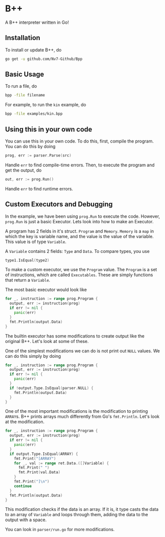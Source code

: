# B++
A B++ interpreter written in Go! 

## Installation
To install or update B++, do
```bash
go get -u github.com/Nv7-Github/Bpp
```

## Basic Usage
To run a file, do 
```bash
bpp -file filename
```
For example, to run the `kin` example, do 
```bash
bpp -file examples/kin.bpp
```

## Using this in your own code
You can use this in your own code. To do this, first, compile the program. You can do this by doing 
```go
prog, err := parser.Parse(src)
```
Handle `err` to find compile-time errors. Then, to execute the program and get the output, do 
```go
out, err := prog.Run()
```
Handle `err` to find runtime errors.

## Custom Executors and Debugging
In the example, we have been using `prog.Run` to execute the code. However, `prog.Run` is just a basic Executor. Lets look into how to make an Executor.

A program has 2 fields in it's struct. `Program` and `Memory`. `Memory` is a `map` in which the key is variable name, and the value is the value of the variable. This value is of type `Variable`.

A `Variable` contains 2 fields: `Type` and `Data`. To compare types, you use 
```go
type1.IsEqual(type2)
```

To make a custom executor, we use the `Program` value. The `Program` is a set of instructions, which are called `Executables`. These are simply functions that return a `Variable`.

The most basic executor would look like
```go
for _, instruction := range prog.Program {
  output, err := instruction(prog)
  if err != nil {
    panic(err)
  }
  fmt.Println(output.Data)
}
```

The builtin executor has some modifications to create output like the original B++. Let's look at some of these.

One of the simplest modifications we can do is not print out `NULL` values. We can do this simply by doing
```go
for _, instruction := range prog.Program {
  output, err := instruction(prog)
  if err != nil {
    panic(err)
  }
  if !output.Type.IsEqual(parser.NULL) {
    fmt.Println(output.Data)
  }
}
```

One of the most important modifications is the modification to printing `ARRAY`s. B++ prints arrays much differently from Go's `fmt.Println`. Let's look at the modification.
```go
for _, instruction := range prog.Program {
  output, err := instruction(prog)
  if err != nil {
    panic(err)
  }
  if output.Type.IsEqual(ARRAY) {
    fmt.Print("[ARRAY")
    for _, val := range ret.Data.([]Variable) {
      fmt.Print(" ")
      fmt.Print(val.Data)
    }
    fmt.Print("]\n")
    continue
  }
  fmt.Println(output.Data)
}
```
This modification checks if the data is an array. If it is, it type casts the data to an array of `Variable` and loops through them, adding the data to the output with a space.

You can look in `parser/run.go` for more modifications.